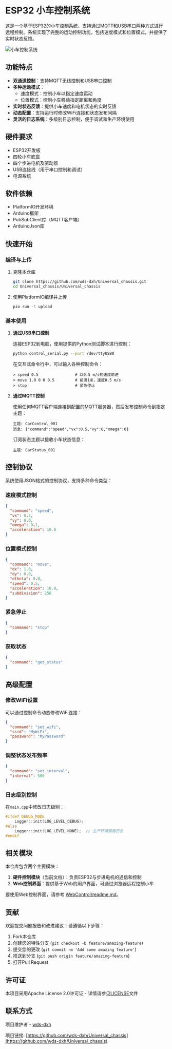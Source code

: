 # ESP32 小车控制系统

这是一个基于ESP32的小车控制系统，支持通过MQTT和USB串口两种方式进行远程控制。系统实现了完整的运动控制功能，包括速度模式和位置模式，并提供了实时状态反馈。

![小车控制系统](docs/images/car_system.JPG)

## 功能特点

- **双通道控制**：支持MQTT无线控制和USB串口控制
- **多种运动模式**：
  - 速度模式：控制小车以指定速度运动
  - 位置模式：控制小车移动指定距离和角度
- **实时状态反馈**：提供小车速度和电机状态的实时反馈
- **动态配置**：支持运行时修改WiFi连接和状态发布间隔
- **灵活的日志系统**：多级别日志控制，便于调试和生产环境使用

## 硬件要求

- ESP32开发板
- 四轮小车底盘
- 四个步进电机及驱动器
- USB连接线（用于串口控制和调试）
- 电源系统

## 软件依赖

- PlatformIO开发环境
- Arduino框架
- PubSubClient库（MQTT客户端）
- ArduinoJson库

## 快速开始

### 编译与上传

1. 克隆本仓库
   ```bash
   git clone https://github.com/wds-dxh/Universal_chassis.git
   cd Universal_chassis/Universal_chassis
   ```

2. 使用PlatformIO编译并上传
   ```bash
   pio run -t upload
   ```

### 基本使用

1. **通过USB串口控制**

   连接ESP32到电脑，使用提供的Python测试脚本进行控制：
   ```bash
   python control_serial.py --port /dev/ttyUSB0
   ```

   在交互式命令行中，可以输入各种控制命令：
   ```
   > speed 0.5                # 以0.5 m/s的速度前进
   > move 1.0 0 0 0.5         # 前进1米，速度0.5 m/s
   > stop                     # 紧急停止
   ```

2. **通过MQTT控制**

   使用任何MQTT客户端连接到配置的MQTT服务器，然后发布控制命令到指定主题：
   ```
   主题: CarControl_001
   消息: {"command":"speed","vx":0.5,"vy":0,"omega":0}
   ```

   订阅状态主题以接收小车状态信息：
   ```
   主题: CarStatus_001
   ```

## 控制协议

系统使用JSON格式的控制协议，支持多种命令类型：

### 速度模式控制

```json
{
  "command": "speed",
  "vx": 0.5,
  "vy": 0.0,
  "omega": 0.1,
  "acceleration": 10.0
}
```

### 位置模式控制

```json
{
  "command": "move",
  "dx": 1.0,
  "dy": 0.0,
  "dtheta": 0.0,
  "speed": 0.5,
  "acceleration": 10.0,
  "subdivision": 256
}
```

### 紧急停止

```json
{
  "command": "stop"
}
```

### 获取状态

```json
{
  "command": "get_status"
}
```

## 高级配置

### 修改WiFi设置

可以通过控制命令动态修改WiFi连接：

```json
{
  "command": "set_wifi",
  "ssid": "MyWiFi",
  "password": "MyPassword"
}
```

### 调整状态发布频率

```json
{
  "command": "set_interval",
  "interval": 500
}
```

### 日志级别控制

在`main.cpp`中修改日志级别：

```cpp
#ifdef DEBUG_MODE
    Logger::init(LOG_LEVEL_DEBUG);
#else
    Logger::init(LOG_LEVEL_NONE);  // 生产环境禁用日志
#endif
```

## 相关模块

本仓库包含两个主要模块：

1. **硬件控制模块**（当前文档）：负责ESP32与步进电机的通信和控制
2. **Web控制界面**：提供基于Web的用户界面，可通过浏览器远程控制小车

要使用Web控制界面，请参考 [WebControl/readme.md](../WebControl/readme.md)。

## 贡献

欢迎提交问题报告和改进建议！请遵循以下步骤：

1. Fork本仓库
2. 创建您的特性分支 (`git checkout -b feature/amazing-feature`)
3. 提交您的更改 (`git commit -m 'Add some amazing feature'`)
4. 推送到分支 (`git push origin feature/amazing-feature`)
5. 打开Pull Request

## 许可证

本项目采用Apache License 2.0许可证 - 详情请参见[LICENSE](LICENSE)文件

## 联系方式

项目维护者 - [wds-dxh](https://github.com/wds-dxh)

项目链接: [https://github.com/wds-dxh/Universal_chassis](https://github.com/wds-dxh/Universal_chassis) 